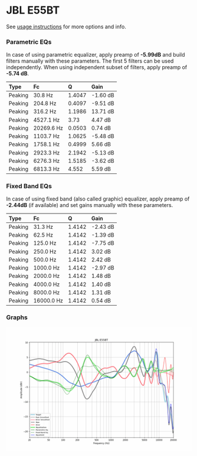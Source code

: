 # JBL E55BT
See [usage instructions](https://github.com/jaakkopasanen/AutoEq#usage) for more options and info.

### Parametric EQs
In case of using parametric equalizer, apply preamp of **-5.99dB** and build filters manually
with these parameters. The first 5 filters can be used independently.
When using independent subset of filters, apply preamp of **-5.74 dB**.

| Type    | Fc         |      Q | Gain     |
|:--------|:-----------|:-------|:---------|
| Peaking | 30.8 Hz    | 1.4047 | -1.60 dB |
| Peaking | 204.8 Hz   | 0.4097 | -9.51 dB |
| Peaking | 316.2 Hz   | 1.1986 | 13.71 dB |
| Peaking | 4527.1 Hz  | 3.73   | 4.47 dB  |
| Peaking | 20269.6 Hz | 0.0503 | 0.74 dB  |
| Peaking | 1103.7 Hz  | 1.0625 | -5.48 dB |
| Peaking | 1758.1 Hz  | 0.4999 | 5.66 dB  |
| Peaking | 2923.3 Hz  | 2.1942 | -5.13 dB |
| Peaking | 6276.3 Hz  | 1.5185 | -3.62 dB |
| Peaking | 6813.3 Hz  | 4.552  | 5.59 dB  |

### Fixed Band EQs
In case of using fixed band (also called graphic) equalizer, apply preamp of **-2.44dB**
(if available) and set gains manually with these parameters.

| Type    | Fc         |      Q | Gain     |
|:--------|:-----------|:-------|:---------|
| Peaking | 31.3 Hz    | 1.4142 | -2.43 dB |
| Peaking | 62.5 Hz    | 1.4142 | -1.39 dB |
| Peaking | 125.0 Hz   | 1.4142 | -7.75 dB |
| Peaking | 250.0 Hz   | 1.4142 | 3.02 dB  |
| Peaking | 500.0 Hz   | 1.4142 | 2.42 dB  |
| Peaking | 1000.0 Hz  | 1.4142 | -2.97 dB |
| Peaking | 2000.0 Hz  | 1.4142 | 1.48 dB  |
| Peaking | 4000.0 Hz  | 1.4142 | 1.40 dB  |
| Peaking | 8000.0 Hz  | 1.4142 | 1.31 dB  |
| Peaking | 16000.0 Hz | 1.4142 | 0.54 dB  |

### Graphs
![](./JBL%20E55BT.png)